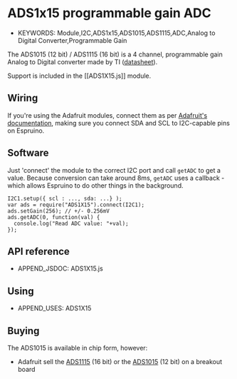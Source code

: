 <!--- Copyright (c) 2015 Gordon Williams, Pur3 Ltd. See the file LICENSE for copying permission. -->
ADS1x15 programmable gain ADC
==========================

* KEYWORDS: Module,I2C,ADS1x15,ADS1015,ADS1115,ADC,Analog to Digital Converter,Programmable Gain

The ADS1015 (12 bit) / ADS1115 (16 bit) is a 4 channel, programmable gain Analog to Digital converter made by TI ([datasheet](http://www.ti.com/lit/ds/symlink/ads1015-q1.pdf)).

Support is included in the [[ADS1X15.js]] module.

Wiring
------

If you're using the Adafruit modules, connect them as per [Adafruit's documentation](https://learn.adafruit.com/adafruit-4-channel-adc-breakouts/overview), making sure you connect SDA and SCL to I2C-capable pins on Espruino.

Software
-------

Just 'connect' the module to the correct I2C port and call `getADC` to get a value. Because conversion can take around 8ms, `getADC` uses a callback - which allows Espruino to do other things in the background.

```
I2C1.setup({ scl : ..., sda: ...} );
var ads = require("ADS1X15").connect(I2C1);
ads.setGain(256); // +/- 0.256mV
ads.getADC(0, function(val) {
  console.log("Read ADC value: "+val);
});
```

API reference
------------

* APPEND_JSDOC: ADS1X15.js

Using 
-----

* APPEND_USES: ADS1X15

Buying
-----

The ADS1015 is available in chip form, however:

* Adafruit sell  the [ADS1115](https://www.adafruit.com/products/1085) (16 bit) or the [ADS1015](https://www.adafruit.com/products/1083) (12 bit) on a breakout board
